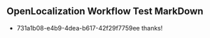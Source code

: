 ## OpenLocalization Workflow Test MarkDown
* 731a1b08-e4b9-4dea-b617-42f29f7759ee thanks!

<!--HONumber=Aug16_HO5-->


